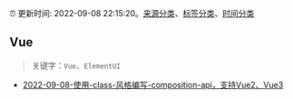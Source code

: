 :alarm_clock: 更新时间: 2022-09-08 22:15:20。[来源分类](../README.md)、[标签分类](../TAGS.md)、[时间分类](../TIMELINE.md)

## Vue


> 关键字：`Vue`、`ElementUI`



- [2022-09-08-使用-class-风格编写-composition-api，支持Vue2、Vue3](https://toutiao.io/k/nh4on4x) 